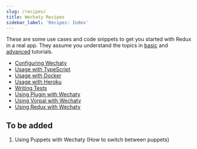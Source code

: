 ```yaml
---
slug: /recipes/
title: Wechaty Recipes
sidebar_label: 'Recipes: Index'
---
```


<!-- how-to/cookbook - Explains how to accomplish a specific task. -->

These are some use cases and code snippets to get you started with Redux in a real app. They assume you understand the topics in [basic](#b) and [advanced](#a) tutorials.

- [Configuring Wechaty](recipes/wechaty.md)
- [Usage with TypeScript](recipes/usage-with-typescript.md)
- [Usage with Docker](recipes/usage-with-docker.md)
- [Usage with Heroku](recipes/usage-with-heroku.md)
- [Writing Tests](recipes/writing-tests.md)
- [Using Plugin with Wechaty](recipes/using-plugin-with-wechaty.md)
- [Using Vorpal with Wechaty](recipes/using-vorpal-with-wechaty.md)
- [Using Redux with Wechaty](recipes/using-redux-with-wechaty.md)

## To be added

1. Using Puppets with Wechaty (How to switch between puppets)
